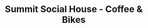 ---
title: "Summit Social House - Coffee & Bikes"
url: /collingwood/summit-social-house-coffee-and-bikes/
shop: bicycle
---
